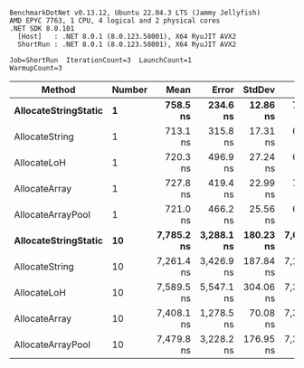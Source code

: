 ```

BenchmarkDotNet v0.13.12, Ubuntu 22.04.3 LTS (Jammy Jellyfish)
AMD EPYC 7763, 1 CPU, 4 logical and 2 physical cores
.NET SDK 8.0.101
  [Host]   : .NET 8.0.1 (8.0.123.58001), X64 RyuJIT AVX2
  ShortRun : .NET 8.0.1 (8.0.123.58001), X64 RyuJIT AVX2

Job=ShortRun  IterationCount=3  LaunchCount=1  
WarmupCount=3  

```
| Method               | Number | Mean       | Error      | StdDev    | Min        | Max        | Gen0   | Gen1   | Allocated |
|--------------------- |------- |-----------:|-----------:|----------:|-----------:|-----------:|-------:|-------:|----------:|
| **AllocateStringStatic** | **1**      |   **758.5 ns** |   **234.6 ns** |  **12.86 ns** |   **744.6 ns** |   **769.9 ns** | **0.0124** | **0.0114** |   **1.02 KB** |
| AllocateString       | 1      |   713.1 ns |   315.8 ns |  17.31 ns |   693.1 ns |   723.2 ns | 0.0124 | 0.0114 |   1.02 KB |
| AllocateLoH          | 1      |   720.3 ns |   496.9 ns |  27.24 ns |   690.7 ns |   744.3 ns | 0.0124 | 0.0114 |   1.02 KB |
| AllocateArray        | 1      |   727.8 ns |   419.4 ns |  22.99 ns |   705.4 ns |   751.3 ns | 0.0124 | 0.0114 |   1.02 KB |
| AllocateArrayPool    | 1      |   721.0 ns |   466.2 ns |  25.56 ns |   691.5 ns |   736.3 ns | 0.0124 | 0.0114 |   1.02 KB |
| **AllocateStringStatic** | **10**     | **7,785.2 ns** | **3,288.1 ns** | **180.23 ns** | **7,638.4 ns** | **7,986.4 ns** | **0.1221** | **0.1144** |  **10.23 KB** |
| AllocateString       | 10     | 7,261.4 ns | 3,426.9 ns | 187.84 ns | 7,125.9 ns | 7,475.8 ns | 0.1221 | 0.1144 |  10.23 KB |
| AllocateLoH          | 10     | 7,589.5 ns | 5,547.1 ns | 304.06 ns | 7,322.1 ns | 7,920.2 ns | 0.1221 | 0.1144 |  10.23 KB |
| AllocateArray        | 10     | 7,408.1 ns | 1,278.5 ns |  70.08 ns | 7,344.6 ns | 7,483.3 ns | 0.1221 | 0.1144 |  10.23 KB |
| AllocateArrayPool    | 10     | 7,479.8 ns | 3,228.2 ns | 176.95 ns | 7,304.9 ns | 7,658.7 ns | 0.1221 | 0.1144 |  10.23 KB |
